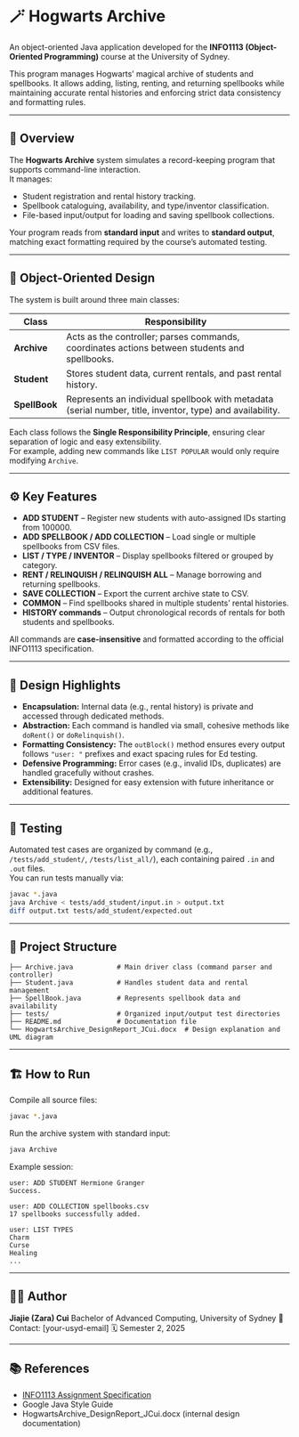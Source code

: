 # 🪄 Hogwarts Archive

An object-oriented Java application developed for the **INFO1113 (Object-Oriented Programming)** course at the University of Sydney.

This program manages Hogwarts’ magical archive of students and spellbooks. It allows adding, listing, renting, and returning spellbooks while maintaining accurate rental histories and enforcing strict data consistency and formatting rules.

---

## 📘 Overview

The **Hogwarts Archive** system simulates a record-keeping program that supports command-line interaction.  
It manages:
- Student registration and rental history tracking.
- Spellbook cataloguing, availability, and type/inventor classification.
- File-based input/output for loading and saving spellbook collections.

Your program reads from **standard input** and writes to **standard output**, matching exact formatting required by the course’s automated testing.

---

## 🧩 Object-Oriented Design

The system is built around three main classes:

| Class | Responsibility |
|--------|----------------|
| **Archive** | Acts as the controller; parses commands, coordinates actions between students and spellbooks. |
| **Student** | Stores student data, current rentals, and past rental history. |
| **SpellBook** | Represents an individual spellbook with metadata (serial number, title, inventor, type) and availability. |

Each class follows the **Single Responsibility Principle**, ensuring clear separation of logic and easy extensibility.  
For example, adding new commands like `LIST POPULAR` would only require modifying `Archive`.

---

## ⚙️ Key Features

- **ADD STUDENT** – Register new students with auto-assigned IDs starting from 100000.  
- **ADD SPELLBOOK / ADD COLLECTION** – Load single or multiple spellbooks from CSV files.  
- **LIST / TYPE / INVENTOR** – Display spellbooks filtered or grouped by category.  
- **RENT / RELINQUISH / RELINQUISH ALL** – Manage borrowing and returning spellbooks.  
- **SAVE COLLECTION** – Export the current archive state to CSV.  
- **COMMON** – Find spellbooks shared in multiple students’ rental histories.  
- **HISTORY commands** – Output chronological records of rentals for both students and spellbooks.  

All commands are **case-insensitive** and formatted according to the official INFO1113 specification.

---

## 🧠 Design Highlights

- **Encapsulation:** Internal data (e.g., rental history) is private and accessed through dedicated methods.  
- **Abstraction:** Each command is handled via small, cohesive methods like `doRent()` or `doRelinquish()`.  
- **Formatting Consistency:** The `outBlock()` method ensures every output follows `"user: "` prefixes and exact spacing rules for Ed testing.  
- **Defensive Programming:** Error cases (e.g., invalid IDs, duplicates) are handled gracefully without crashes.  
- **Extensibility:** Designed for easy extension with future inheritance or additional features.

---

## 🧪 Testing

Automated test cases are organized by command (e.g., `/tests/add_student/`, `/tests/list_all/`), each containing paired `.in` and `.out` files.  
You can run tests manually via:

```bash
javac *.java
java Archive < tests/add_student/input.in > output.txt
diff output.txt tests/add_student/expected.out
````

---

## 📁 Project Structure

```
├── Archive.java           # Main driver class (command parser and controller)
├── Student.java           # Handles student data and rental management
├── SpellBook.java         # Represents spellbook data and availability
├── tests/                 # Organized input/output test directories
├── README.md              # Documentation file
└── HogwartsArchive_DesignReport_JCui.docx  # Design explanation and UML diagram
```

---

## 🏗️ How to Run

Compile all source files:

```bash
javac *.java
```

Run the archive system with standard input:

```bash
java Archive
```

Example session:

```
user: ADD STUDENT Hermione Granger
Success.

user: ADD COLLECTION spellbooks.csv
17 spellbooks successfully added.

user: LIST TYPES
Charm
Curse
Healing
...
```

---

## 👩‍💻 Author

**Jiajie (Zara) Cui**
Bachelor of Advanced Computing, University of Sydney
📧 Contact: [your-usyd-email]
🗓️ Semester 2, 2025

---

## 📚 References

* [INFO1113 Assignment Specification](https://edstem.org/au/courses/25103/lessons/91887/slides/628470)
* Google Java Style Guide
* HogwartsArchive_DesignReport_JCui.docx (internal design documentation)

